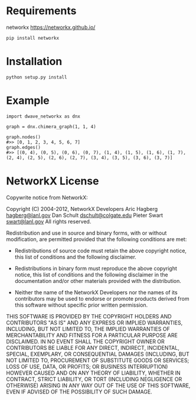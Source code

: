 # Requirements
networkx https://networkx.github.io/

`pip install networkx`

# Installation
`python setup.py install`

# Example
```
import dwave_networkx as dnx

graph = dnx.chimera_graph(1, 1, 4)

graph.nodes()
#>> [0, 1, 2, 3, 4, 5, 6, 7]
graph.edges()
#>> [(0, 4), (0, 5), (0, 6), (0, 7), (1, 4), (1, 5), (1, 6), (1, 7), (2, 4), (2, 5), (2, 6), (2, 7), (3, 4), (3, 5), (3, 6), (3, 7)]
```

# NetworkX License
Copywrite notice from NetworkX:

Copyright (C) 2004-2012, NetworkX Developers
Aric Hagberg <hagberg@lanl.gov>
Dan Schult <dschult@colgate.edu>
Pieter Swart <swart@lanl.gov>
All rights reserved.

Redistribution and use in source and binary forms, with or without
modification, are permitted provided that the following conditions are
met:

  * Redistributions of source code must retain the above copyright
    notice, this list of conditions and the following disclaimer.

  * Redistributions in binary form must reproduce the above
    copyright notice, this list of conditions and the following
    disclaimer in the documentation and/or other materials provided
    with the distribution.

  * Neither the name of the NetworkX Developers nor the names of its
    contributors may be used to endorse or promote products derived
    from this software without specific prior written permission.


THIS SOFTWARE IS PROVIDED BY THE COPYRIGHT HOLDERS AND CONTRIBUTORS
"AS IS" AND ANY EXPRESS OR IMPLIED WARRANTIES, INCLUDING, BUT NOT
LIMITED TO, THE IMPLIED WARRANTIES OF MERCHANTABILITY AND FITNESS FOR
A PARTICULAR PURPOSE ARE DISCLAIMED. IN NO EVENT SHALL THE COPYRIGHT
OWNER OR CONTRIBUTORS BE LIABLE FOR ANY DIRECT, INDIRECT, INCIDENTAL,
SPECIAL, EXEMPLARY, OR CONSEQUENTIAL DAMAGES (INCLUDING, BUT NOT
LIMITED TO, PROCUREMENT OF SUBSTITUTE GOODS OR SERVICES; LOSS OF USE,
DATA, OR PROFITS; OR BUSINESS INTERRUPTION) HOWEVER CAUSED AND ON ANY
THEORY OF LIABILITY, WHETHER IN CONTRACT, STRICT LIABILITY, OR TORT
(INCLUDING NEGLIGENCE OR OTHERWISE) ARISING IN ANY WAY OUT OF THE USE
OF THIS SOFTWARE, EVEN IF ADVISED OF THE POSSIBILITY OF SUCH DAMAGE.